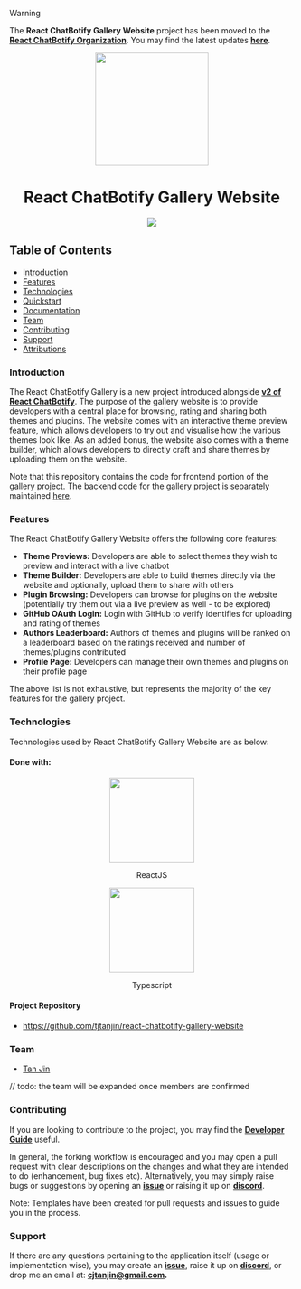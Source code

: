 > [!WARNING]  
> The **React ChatBotify Gallery Website** project has been moved to the [**React ChatBotify Organization**](https://github.com/react-chatbotify). You may find the latest updates [**here**](https://github.com/React-ChatBotify/gallery-website).

<p align="center">
  <img width="200px" src="https://raw.githubusercontent.com/tjtanjin/react-chatbotify/main/assets/logo.png" />
  <h1 align="center">React ChatBotify Gallery Website</h1>
</p>

<p align="center">
  <a href="https://github.com/tjtanjin/react-chatbotify-gallery-website/actions/workflows/lint.yaml"> <img src="https://github.com/tjtanjin/react-chatbotify-gallery-website/actions/workflows/lint.yaml/badge.svg" /> </a>
</p>

## Table of Contents
* [Introduction](#introduction)
* [Features](#features)
* [Technologies](#technologies)
* [Quickstart](#quickstart)
* [Documentation](#documentation)
* [Team](#team)
* [Contributing](#contributing)
* [Support](#support)
* [Attributions](#attributions)

### Introduction

The React ChatBotify Gallery is a new project introduced alongside [**v2 of React ChatBotify**](https://medium.com/@tjtanjin/react-chatbotify-v2-beta-release-whats-changed-what-s-new-and-what-s-next-6aec9e049a98). The purpose of the gallery website is to provide developers with a central place for browsing, rating and sharing both themes and plugins. The website comes with an interactive theme preview feature, which allows developers to try out and visualise how the various themes look like. As an added bonus, the website also comes with a theme builder, which allows developers to directly craft and share themes by uploading them on the website.

Note that this repository contains the code for frontend portion of the gallery project. The backend code for the gallery project is separately maintained [here](https://github.com/tjtanjin/react-chatbotify-gallery-api).

### Features

The React ChatBotify Gallery Website offers the following core features:

- **Theme Previews:** Developers are able to select themes they wish to preview and interact with a live chatbot
- **Theme Builder:** Developers are able to build themes directly via the website and optionally, upload them to share with others
- **Plugin Browsing:** Developers can browse for plugins on the website (potentially try them out via a live preview as well - to be explored)
- **GitHub OAuth Login:** Login with GitHub to verify identifies for uploading and rating of themes
- **Authors Leaderboard:** Authors of themes and plugins will be ranked on a leaderboard based on the ratings received and number of themes/plugins contributed
- **Profile Page:** Developers can manage their own themes and plugins on their profile page

The above list is not exhaustive, but represents the majority of the key features for the gallery project.

### Technologies
Technologies used by React ChatBotify Gallery Website are as below:
#### Done with:

<p align="center">
  <img height="150" width="150" src="https://upload.wikimedia.org/wikipedia/commons/thumb/a/a7/React-icon.svg/2300px-React-icon.svg.png" />
</p>
<p align="center">
ReactJS
</p>
<p align="center">
  <img height="150" width="150" src="https://upload.wikimedia.org/wikipedia/commons/thumb/4/4c/Typescript_logo_2020.svg/2048px-Typescript_logo_2020.svg.png" />
</p>
<p align="center">
Typescript
</p>

#### Project Repository
- https://github.com/tjtanjin/react-chatbotify-gallery-website

### Team
* [Tan Jin](https://github.com/tjtanjin)

// todo: the team will be expanded once members are confirmed

### Contributing
If you are looking to contribute to the project, you may find the [**Developer Guide**](https://github.com/tjtanjin/react-chatbotify-gallery-website/blob/main/docs/DeveloperGuide.md) useful.

In general, the forking workflow is encouraged and you may open a pull request with clear descriptions on the changes and what they are intended to do (enhancement, bug fixes etc). Alternatively, you may simply raise bugs or suggestions by opening an [**issue**](https://github.com/tjtanjin/react-chatbotify-gallery-website/issues) or raising it up on [**discord**](https://discord.gg/6R4DK4G5Zh).

Note: Templates have been created for pull requests and issues to guide you in the process.

### Support
If there are any questions pertaining to the application itself (usage or implementation wise), you may create an [**issue**](https://github.com/tjtanjin/react-chatbotify-gallery-website/issues), raise it up on [**discord**](https://discord.gg/6R4DK4G5Zh), or drop me an email at: **cjtanjin@gmail.com.**
